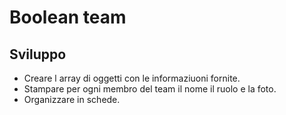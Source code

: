 Boolean team
===

## Sviluppo
- Creare l array di oggetti con le informaziuoni fornite.
- Stampare per ogni membro del team il nome il ruolo e la foto.
- Organizzare in schede.
